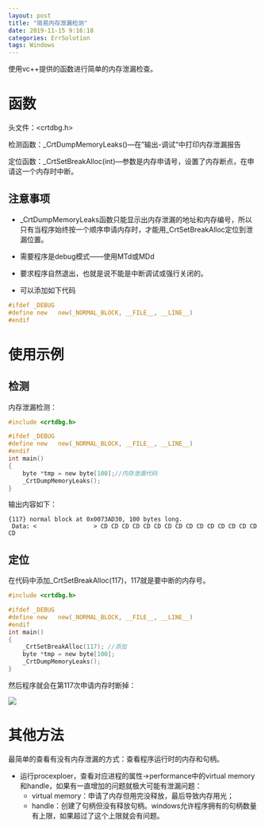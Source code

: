 ```yaml
---
layout: post
title: "简易内存泄漏检测"
date: 2019-11-15 9:16:18
categories: ErrSolution
tags: Windows
---
```


使用vc++提供的函数进行简单的内存泄漏检查。


# 函数

头文件：<crtdbg.h>  

检测函数：_CrtDumpMemoryLeaks()—在”输出-调试“中打印内存泄漏报告

定位函数：_CrtSetBreakAlloc(int)—参数是内存申请号，设置了内存断点，在申请这一个内存时中断。

## 注意事项

* _CrtDumpMemoryLeaks函数只能显示出内存泄漏的地址和内存编号，所以只有当程序始终按一个顺序申请内存时，才能用\_CrtSetBreakAlloc定位到泄漏位置。
* 需要程序是debug模式——使用MTd或MDd
* 要求程序自然退出，也就是说不能是中断调试或强行关闭的。

* 可以添加如下代码

```c
#ifdef _DEBUG
#define new   new(_NORMAL_BLOCK, __FILE__, __LINE__)
#endif
```

# 使用示例

## 检测

内存泄漏检测：

```c
#include <crtdbg.h>  

#ifdef _DEBUG
#define new   new(_NORMAL_BLOCK, __FILE__, __LINE__)
#endif
int main()
{
	byte *tmp = new byte[100];//内存泄漏代码
	_CrtDumpMemoryLeaks();
}
```

输出内容如下：

```
{117} normal block at 0x0073AD30, 100 bytes long.
 Data: <                > CD CD CD CD CD CD CD CD CD CD CD CD CD CD CD CD 
```

## 定位

在代码中添加_CrtSetBreakAlloc(117)，117就是要中断的内存号。

```c
#include <crtdbg.h>  

#ifdef _DEBUG
#define new   new(_NORMAL_BLOCK, __FILE__, __LINE__)
#endif
int main()
{
	_CrtSetBreakAlloc(117); //添加
	byte *tmp = new byte[100];
	_CrtDumpMemoryLeaks();
}
```

然后程序就会在第117次申请内存时断掉：

![](https://chrishuppor.github.io/image/Snipaste_2019-11-14_15-31-59.png)

# 其他方法

最简单的查看有没有内存泄漏的方式：查看程序运行时的内存和句柄。

* 运行procexploer，查看对应进程的属性->performance中的virtual memory和handle，如果有一直增加的问题就极大可能有泄漏问题：
  * virtual memory：申请了内存但用完没释放，最后导致内存用光；
  * handle：创建了句柄但没有释放句柄。windows允许程序拥有的句柄数量有上限，如果超过了这个上限就会有问题。